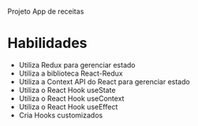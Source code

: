 Projeto App de receitas

# Habilidades

- Utiliza Redux para gerenciar estado
- Utiliza a biblioteca React-Redux
- Utiliza a Context API do React para gerenciar estado
- Utiliza o React Hook useState
- Utiliza o React Hook useContext
- Utiliza o React Hook useEffect
- Cria Hooks customizados
